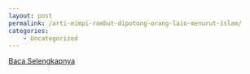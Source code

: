 ```yaml
---
layout: post
permalink: /arti-mimpi-rambut-dipotong-orang-lain-menurut-islam/
categories:
    - Uncategorized
---
```


[Baca Selengkapnya](/03)